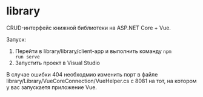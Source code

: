 # library
CRUD-интерфейс книжной библиотеки на ASP.NET Core + Vue.
  
  Запуск: 
1) Перейти в library/library/client-app и выполнить команду <code>npm run serve</code>
2) Запустить проект в Visual Studio
  
  В случае ошибки 404 необходмио изменить порт в файле library/Library/VueCoreConnection/VueHelper.cs с 8081 на тот, на котором у вас запускаетя приложение Vue.
